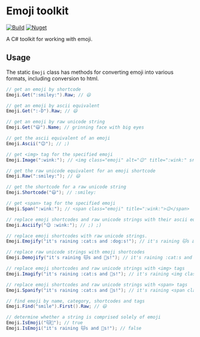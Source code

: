 # Emoji toolkit

[![Build](https://github.com/lajjne/emoji-toolkit/actions/workflows/build.yml/badge.svg)](https://github.com/lajjne/emoji-toolkit/actions/workflows/build.yml)
[![Nuget](https://img.shields.io/nuget/v/EmojiToolkit.svg?label=Nuget)](https://www.nuget.org/packages/EmojiToolkit)

A C# toolkit for working with emoji.

## Usage

The static `Emoji` class has methods for converting emoji into various formats, including conversion to html.

```csharp
// get an emoji by shortcode
Emoji.Get(":smiley:").Raw; // 😃

// get an emoji by ascii equivalent
Emoji.Get(":-D").Raw; // 😃

// get an emoji by raw unicode string
Emoji.Get("😃").Name; // grinning face with big eyes

// get the ascii equivalent of an emoji
Emoji.Ascii("😉"); // ;)

// get <img> tag for the specified emoji
Emoji.Image(":wink:"); // <img class="emoji" alt="😉" title=":wink:" src="/emoji/1f609.png" />

// get the raw unicode equivalent for an emoji shortcode
Emoji.Raw(":smiley:"); // 😃

// get the shortcode for a raw unicode string
Emoji.Shortcode("😃"); // :smiley:

// get <span> tag for the specified emoji
Emoji.Span(":wink:"); // <span class="emoji" title=":wink:">😉</span>

// replace emoji shortcodes and raw unicode strings with their ascii equivalents
Emoji.Asciify("😉 :wink:"); // ;) ;)

// replace emoji shortcodes with raw unicode strings.
Emoji.Emojify("it's raining :cat:s and :dog:s!"); // it's raining 🐱s and 🐶s!

// replace raw unicode strings with emoji shortcodes
Emoji.Demojify("it's raining 🐱s and 🐶s!"); // it's raining :cat:s and :dog:s!

// replace emoji shortcodes and raw unicode strings with <img> tags
Emoji.Imagify("it's raining :cat:s and 🐶s!"); // it's raining <img class="emoji" alt="🐱" title=":cat:" src="/emoji/1f431.png" />s and <img class="emoji" alt="🐶" title=":dog:" src="/emoji/1f436.png" />s! 

// replace emoji shortcodes and raw unicode strings with <span> tags
Emoji.Spanify("it's raining :cat:s and 🐶s!"); // it's raining <span class="emoji" title=":cat:">🐱</span>s and <span class="emoji" title=":dog:">🐶</span>s! 

// find emoji by name, category, shortcodes and tags
Emoji.Find("smile").First().Raw; // 😃

// determine whether a string is comprised solely of emoji
Emoji.IsEmoji("🐱🐶"); // true
Emoji.IsEmoji("it's raining 🐱s and 🐶s!"); // false
```
